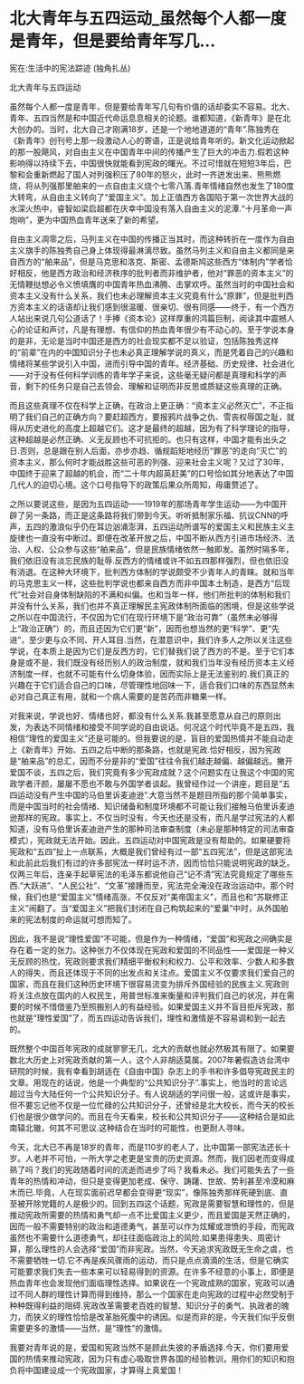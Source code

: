# 北大青年与五四运动_虽然每个人都一度是青年，但是要给青年写几...

宪在:生活中的宪法踪迹 (独角扎丛)

北大青年与五四运动

虽然每个人都一度是青年，但是要给青年写几句有价值的话却委实不容易。北大、青年、五四当然是和中国近代命运息息相关的论题。谁都知道，《新青年》是在北大创办的。当时，北大自己才刚满18岁，还是一个地地道道的“青年”.陈独秀在《新青年》创刊号上那一段激动人心的寄语，正是说给青年听的。新文化运动掀起的那一股飓风，对自由主义在中国青年中间的传播产生了巨大的冲击力.假若这种影响得以持续下去，中国很快就能看到宪政的曙光。不过可惜就在短短3年后，巴黎和会重新燃起了国人对列强积压了80年的怒火，此时一齐迸发出来、熊熊燃烧，将从列强那里舶来的一点自由主义烧个七零八落.青年情绪自然也发生了180度大转弯，从自由主义转向了“爱国主义”。加上正值西方各国陷于第一次世界大战的水深火热中，睿智如梁启超都在庆幸中国没有落入自由主义的泥潭.“十月革命一声炮响”，更为中国热血青年送来了新的希望。

自由主义凋零之后，马列主义在中国的传播正当其时，而这种转折在一度作为自由主义旗手的陈独秀自己身上体现得最淋漓尽致。虽然马列主义和自由主义都同是来自西方的“舶来品”，但是马克思和洛克、斯密、孟德斯鸠这些西方“体制内”学者恰好相反，他是西方政治和经济秩序的批判者而非维护者，他对“罪恶的资本主义”的无情鞭挞想必令义愤填膺的中国青年热血沸腾、击掌欢呼。虽然当时的中国社会和资本主义没有什么关系，我们也未必理解资本主义究竟有什么“原罪”，但是批判西方资本主义的话语却让我们感到很温暖、很亲切、很有同感——终于，有一个西方人站出来说几句公道话了！手捧《资本论》这样厚重的鸿篇巨制，阅读其中震撼人心的论证和声讨，凡是有理想、有信仰的热血青年很少有不动心的。至于学说本身的是非，无论是当时中国还是西方的社会现实都不足以验证，包括陈独秀这样的“前辈”在内的中国知识分子也未必真正理解学说的真义，而是凭着自己的兴趣和情绪将某些学说引入中国，进而引导中国的青年。经济基础、历史规律、社会进化——对于没有任何科学训练的青年学子来说，这些毫无疑问都是真理和科学的声音，剩下的任务只是自己去领会、理解和证明而非反思或质疑这些真理的正确。

而且这些真理不仅在科学上正确，在政治上更正确：“资本主义必然灭亡”，不正指明了我们自己的正确方向？要赶超西方，要报鸦片战争之仇、雪丧权辱国之耻，就得从历史进化的高度上超越它们。这才是最终的超越，因为有了科学理论的指导，这种超越是必然正确、义无反顾也不可抗拒的。也只有这样，中国才能有出头之日.否则，总是跟在别人后面，亦步亦趋、循规蹈矩地经历“罪恶”的走向“灭亡”的资本主义，那么何时才能战胜这些可恶的列强、迎来社会主义呢？又过了30年，中国终于迎来了超越的机会，而“二十年内超英赶美”的口号恰如其分地表达了中国几代人的迫切心境。这个口号指导下的政策后果众所周知，毋庸赘述了。

之所以要说这些，是因为五四运动——1919年的那场青年学生运动——为中国开辟了另一条路，而正是这条路将我们带到今天。听听抵制家乐福、抗议CNN的呼声，五四的激浪似乎仍在耳边汹涌澎湃，五四运动所谱写的爱国主义和民族主义主旋律也一直没有中断过。即便在改革开放之后，中国不断从西方引进市场经济、法治、人权、公众参与这些“舶来品”，但是民族情绪依然一触即发。虽然时隔多年，我们依旧没有淡忘民族的耻辱.反西方的情绪或许不如五四那样强烈，但也依旧没有消退。在这种大环境下，批判西方体制的学说颇受不少青年人的青睐。就和当年的马克思主义一样，这些批判学说也都来自西方而非中国本土制造，是西方“后现代”社会对自身体制缺陷的不满和纠偏。也和当年一样，他们所批判的体制和我们并没有什么关系，我们也并不真正理解民主宪政体制所面临的困境，但是这些学说之所以在中国流行，不仅因为它们在现行环境下是“政治可靠”（虽然未必够得上“政治正确”）的，而且还因为它们更“新”，因而也想当然的更“科学”、更“先进”，至少更与众不同、开人耳目.当然，在潜意识中，我们许多人之所以关注这些学说，在本质上是因为它们是反西方的，它们替我们说了西方的不是。至于它们本身是或不是，我们既没有经历别人的政治制度，就和我们当年没有经历资本主义经济制度一样，也就不可能有什么切身体验，因而实际上是无法鉴别的.我们真正的兴趣在于它们适合自己的口味，尽管理性地回味一下，适合我们口味的东西显然未必对自己真正有用，就和一个病人需要的是苦药而非糖果一样。

对我来说，学说也好、情绪也好，都没有什么关系.我甚至愿意从自己的原则出发，为表达不同情绪和接受不同学说的自由说话。何况这个时代毕竟不是五四，我相信“理性的爱国主义”还是可能的。但我要说的是，盲目的爱国热情并不能自动走上《新青年》开始、五四之后中断的那条路，也就是宪政.恰好相反，因为宪政是“舶来品”的总汇，因而不分是非的“爱国”往往令我们越走越偏、越偏越远。撇开爱国不谈，五四之后，我们究竟有多少宪政成就？这个问题实在让我这个中国的宪政学者汗颜，屡屡不愿也不敢与外国学者谈起。我曾经作过一个讲座，题目是“五四运动没有产生中国的马伯里诉麦迪逊”.大意当然不是题目所指的那个简单事实，而是中国当时的社会情绪、知识储备和制度环境都不可能让我们接触马伯里诉麦迪逊那样的宪政。事实上，不仅当时没有，今天也还是没有，而凡是学过宪法的人都知道，没有马伯里诉麦迪逊产生的那种司法审查制度（未必是那种特定的司法审查模式），宪政就无法开始。因此，五四运动对中国宪政是没有帮助的。如果硬要将宪政和“五四”扯上一点联系，大概是我们曾经有过一部“五四宪法”，但是这部宪法和此前此后我们有过的许多部宪法一样时运不济，因而恰恰只能说明宪政的缺乏。仅两三年后，连亲手起草宪法的毛泽东都说他自己“记不清”宪法究竟规定了哪些东西.“大跃进”、“人民公社”、“文革”接踵而至，宪法完全淹没在政治运动中。那个时候，我们也是“爱国主义”情绪高涨，不仅反对“美帝国主义”，而且也和“苏联修正主义”闹翻了。当“爱国主义”把我们封闭在自己构筑起来的“爱巢”中时，从外国舶来的宪法制度的命运就可想而知了。

因此，我不是说“理性爱国”不可能，但是作为一种情绪，“爱国”和宪政之间确实是存在着一定的张力。这种张力不仅体现在宪政和爱国的不同品性——爱国是一种义无反顾的热忱，宪政则要求我们精细平衡权利和权力、公平和效率、少数人和多数人的得失，而且还体现于不同的出发点和关注点。爱国主义不仅要求我们爱自己的国家，而且在我们这种历史环境下很容易流变为排斥外国经验的民族主义.宪政则将关注点放在国内的人权民生，用普世标准来衡量和评判我们自己的状况，并在需要的时候不惜借鉴乃至照搬别人的有益经验。如果爱国主义并不盲目拒斥宪政，那也就是“理性爱国”了，而五四运动告诉我们，理性和激情是不容易调和到一起去的。

既然整个中国百年宪政的成就寥寥无几，北大的贡献也就必然极其有限了。如果要数北大历史上对宪政贡献的第一人，这个人非胡适莫属。2007年暑假造访台湾中研院的时候，我有幸看到胡适在《自由中国》杂志上的手书和许多倡导宪政民主的文章。用现在的话说，他是一个典型的“公共知识分子”.事实上，他当时的言论远超过当今大陆任何一个公共知识分子。有人说胡适的学问很一般，这或许是事实，但不要忘记他不仅是一位忙碌的公共知识分子，还曾经是北大校长，而今天的校长们也是很少做学问的。而且在今天看来，校长和公共知识分子——这种结合是如此南辕北辙，何其不可思议.这种结合在当时的可能性，也更耐人寻味。

今天，北大已不再是18岁的青年，而是110岁的老人了，比中国第一部宪法还长十岁。人老并不可怕，一所大学之老更是宝贵的历史资源。然而，我们因老而变得成熟了吗？我们的宪政随着时间的流逝而进步了吗？我看未必。我们可能失去了一些青年的热情和冲动，但只是变得更加老成、保守、踌躇、世故、势利甚至冷漠和麻木而已.毕竟，人在现实面前迟早都会变得更“现实”，像陈独秀那样死硬到底、直至被开除党籍的人是极少的。回到五四这个话题，宪政是需要智慧和理性的，但是推动宪政所需要的热情和勇气却一点不比爱国主义更少，而且爱国是天然正确的，因而一般不需要特别的政治和道德勇气，甚至可以作为炫耀或泄愤的手段，而宪政虽然也不需要什么道德勇气，却往往面临政治上的风险.如果患得患失、周密计算，那么理性的人会选择“爱国”而非宪政。当然，今天追求宪政既无生命之虞，也不需要牺牲一切.它不再是疾风骤雨的运动，而只是点点滴滴的生活，但是它确实可能要求我们失去一些本来可以轻易得到的资源。在许多不经意的小事上，即便是热血青年也会发现他们面临理性选择。如果说在一个宪政成熟的国家，宪政可以通过不同人群的理性计算而得到维持，那么一个国家在走向宪政的过程中必然受制于种种既得利益的阻碍.宪政改革需要老百姓的智慧、知识分子的勇气、执政者的魄力，而狭义的理性恰恰是改革胎死腹中的诱因。似是而非的是，今天我们似乎反倒需要更多的激情——当然，是“理性”的激情。

我要对青年说的是，爱国和宪政当然不是顾此失彼的矛盾选择.今天，你们要用爱国的热情来推动宪政，因为只有虚心吸取世界各国的经验教训，用你们的知识和抱负将中国建设成一个宪政国家，才算得上真爱国！